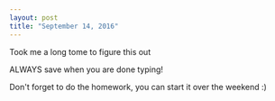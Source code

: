 ```yaml
---
layout: post
title: "September 14, 2016"
---
```

Took me a long tome to figure this out 

ALWAYS save when you are done typing!

Don't forget to do the homework, you can start it over the weekend :)